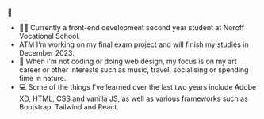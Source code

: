 👋 
- :student: Currently a front-end development second year student at Noroff Vocational School. 
- ATM I'm working on my final exam project and will finish my studies in December 2023.
- 🌱 When I'm not coding or doing web design, my focus is on my art career or other interests such as music, travel, socialising or spending time in nature.
- :computer: Some of the things I've learned over the last two years include Adobe XD, HTML, CSS and vanilla JS, as well as various frameworks such as Bootstrap, Tailwind and React.
